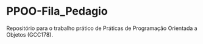 # PPOO-Fila_Pedagio
Repositório para o trabalho prático de Práticas de Programação Orientada a Objetos (GCC178).

